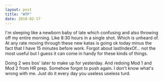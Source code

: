 ```yaml
---
layout: post
title: "WTF"
date: 2018-02-17
---
```


I'm sleeping like a newborn baby of late which confusing and also throwing off my entire morning. Like 8:30 hours in a single shot. Which is unheard of. At any rate moving through these new katas is going ok today minus the fact that I have 15 minutes before work. Forgot about lastIndexOf... not the most useful but I guess it can come in handy for these kinds of things.

Doing 2 wes bos' later to make up for yesterday. And redoing Mod 1 and Mod 2 from HR prep. Somehow forgot to push again. I don't know what's wrong with me. Just do it every day you useless useless turd.
